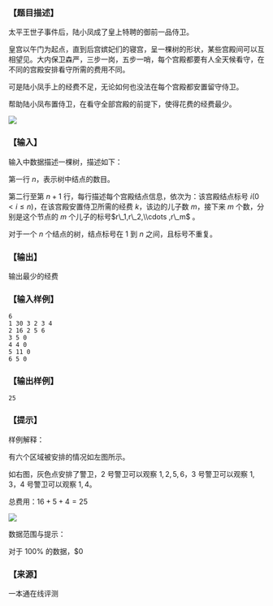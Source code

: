 ### 【题目描述】

太平王世子事件后，陆小凤成了皇上特聘的御前一品侍卫。

皇宫以午门为起点，直到后宫嫔妃们的寝宫，呈一棵树的形状，某些宫殿间可以互相望见。大内保卫森严，三步一岗，五步一哨，每个宫殿都要有人全天候看守，在不同的宫殿安排看守所需的费用不同。

可是陆小凤手上的经费不足，无论如何也没法在每个宫殿都安置留守侍卫。

帮助陆小凤布置侍卫，在看守全部宫殿的前提下，使得花费的经费最少。

![](pic/1579a.png)

### 【输入】

输入中数据描述一棵树，描述如下：

第一行 $n$，表示树中结点的数目。

第二行至第 $n+1$ 行，每行描述每个宫殿结点信息，依次为：该宫殿结点标号 $i(0 < i≤n)$，在该宫殿安置侍卫所需的经费 $k$，该边的儿子数 $m$，接下来 $m$ 个数，分别是这个节点的 $m$ 个儿子的标号$r\_1,r\_2,\\cdots ,r\_m$ 。

对于一个 $n$ 个结点的树，结点标号在 $1$ 到 $n$ 之间，且标号不重复。

### 【输出】

输出最少的经费

### 【输入样例】

```
6
1 30 3 2 3 4
2 16 2 5 6
3 5 0
4 4 0
5 11 0
6 5 0
```

### 【输出样例】

```
25
```

### 【提示】

样例解释：

有六个区域被安排的情况如左图所示。

如右图，灰色点安排了警卫，$2$ 号警卫可以观察 $1,2,5,6$，$3$ 号警卫可以观察 $1,3$，$4$ 号警卫可以观察 $1,4$。

总费用：$16+5+4=25$

![](pic/1579b.png)

数据范围与提示：

对于 100% 的数据，$0


 ### 【来源】

 一本通在线评测 